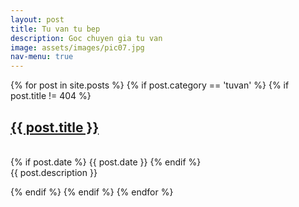 ```yaml
---
layout: post
title: Tu van tu bep
description: Goc chuyen gia tu van
image: assets/images/pic07.jpg
nav-menu: true
---
```


<!-- All post -->

<div class="inner">
{% for post in site.posts %}
{% if post.category == 'tuvan' %}
{% if post.title != 404 %}
	<p>
	<a href="{{site.baseurl}}{{post.url}}" class="portfolio-box">
		<h2>{{ post.title }}</h2>
	</a>
	<!-- {% if post.image %}<span class="image main"><img src="{{ site.baseurl }}/{{ post.image }}" alt="" /></span>{% endif %} -->
	<br>{% if post.date %} {{ post.date }} {% endif %}
	<br>{{ post.description }}
	</p>
{% endif %}
{% endif %}
{% endfor %}
</div>
